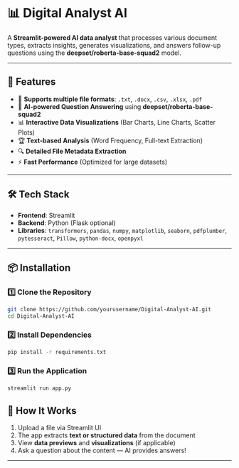 # 📊 Digital Analyst AI

A **Streamlit-powered AI data analyst** that processes various document types, extracts insights, generates visualizations, and answers follow-up questions using the **deepset/roberta-base-squad2** model.

---

## 🚀 Features

- 📄 **Supports multiple file formats**: `.txt`, `.docx`, `.csv`, `.xlsx`, `.pdf`
- 🤖 **AI-powered Question Answering** using **deepset/roberta-base-squad2**
- 📊 **Interactive Data Visualizations** (Bar Charts, Line Charts, Scatter Plots)
- 🏆 **Text-based Analysis** (Word Frequency, Full-text Extraction)
- 🔍 **Detailed File Metadata Extraction**
- ⚡ **Fast Performance** (Optimized for large datasets)

---

## 🛠 Tech Stack

- **Frontend**: Streamlit  
- **Backend**: Python (Flask optional)  
- **Libraries**: `transformers`, `pandas`, `numpy`, `matplotlib`, `seaborn`, `pdfplumber`, `pytesseract`, `Pillow`, `python-docx`, `openpyxl`  

---

## 📦 Installation

### **1️⃣ Clone the Repository**
```sh
git clone https://github.com/yourusername/Digital-Analyst-AI.git
cd Digital-Analyst-AI
```

### **2️⃣ Install Dependencies**
```sh
pip install -r requirements.txt
```

### **3️⃣ Run the Application**
```sh
streamlit run app.py
```


## 🤖 How It Works

1. Upload a file via Streamlit UI  
2. The app extracts **text or structured data** from the document  
3. View **data previews** and **visualizations** (if applicable)  
4. Ask a question about the content — AI provides answers!  

---


